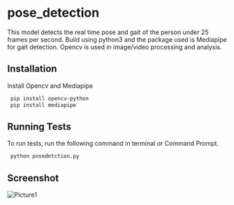 
# pose_detection

This model detects the real time pose and gait of the person under 25 frames per second. Build using python3 and the package used is Mediapipe for gait detection. Opencv is used in image/video processing and analysis.


## Installation

Install Opencv and Mediapipe

```bash
 pip install opencv-python
 pip install mediapipe
```
    
## Running Tests

To run tests, run the following command in terminal or Command Prompt.

```bash
 python posedetction.py
```


## Screenshot

![Picture1](https://github.com/arun2002k/pose_detection/assets/85438554/df6d2f55-de45-48c9-b4d9-8bf9f39a1b1b)

